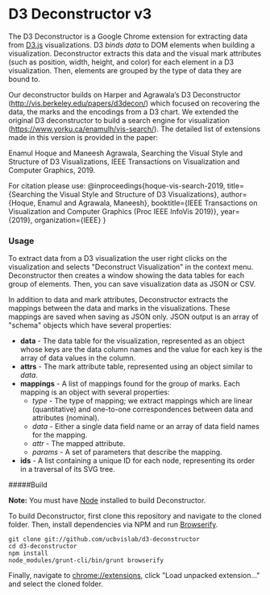 D3 Deconstructor v3
===================

The D3 Deconstructor is a Google Chrome extension for extracting data from [D3.js](http://d3js.org) visualizations.  D3 _binds data_ to DOM elements when building a visualization.  Deconstructor extracts this data and the visual mark attributes (such as position, width, height, and color) for each element in a D3 visualization.  Then, elements are grouped by the type of data they are bound to.

Our deconstructor builds on Harper and Agrawala’s D3 Deconstructor (http://vis.berkeley.edu/papers/d3decon/) which focused on recovering the data, the marks and the encodings from a D3 chart. We extended the original D3 deconstructor to build a search engine for visualization (https://www.yorku.ca/enamulh/vis-search/). The detailed list of extensions made in this version is provided in the paper:

Enamul Hoque and Maneesh Agrawala, Searching the Visual Style and Structure of D3 Visualizations, IEEE Transactions on Visualization and Computer Graphics, 2019. 

For citation please use:
@inproceedings{hoque-vis-search-2019,
  title={Searching the Visual Style and Structure of D3 Visualizations},
  author={Hoque, Enamul and  Agrawala, Maneesh},
  booktitle={IEEE Transactions on Visualization and Computer Graphics (Proc IEEE InfoVis 2019)},
  year={2019},
  organization={IEEE}
}

### Usage

To extract data from a D3 visualization the user right clicks on the visualization and selects "Deconstruct Visualization" in the context menu.  Deconstructor then creates a window showing the data tables for each group of elements.  Then, you can save visualization data as JSON or CSV.

In addition to data and mark attributes, Deconstructor extracts the mappings between the data and marks in the visualizations.  These mappings are saved when saving as JSON only.  JSON output is an array of "schema" objects which have several properties:

* **data** - The data table for the visualization, represented as an object whose keys are the data column names and the value for each key is the array of data values in the column.
* **attrs** - The mark attribute table, represented using an object similar to *data*.
* **mappings** - A list of mappings found for the group of marks.  Each mapping is an object with several properties:
  * *type* - The type of mapping; we extract mappings which are linear (quantitative) and one-to-one correspondences between data and attributes (nominal).
  * *data* - Either a single data field name or an array of data field names for the mapping.
  * *attr* - The mapped attribute.
  * *params* - A set of parameters that describe the mapping.
* **ids** - A list containing a unique ID for each node, representing its order in a traversal of its SVG tree. 

#####Build

**Note:** You must have [Node](http://nodejs.org/) installed to build Deconstructor.

To build Deconstructor, first clone this repository and navigate to the cloned folder.  Then, install dependencies via NPM and run [Browserify](http://browserify.org/).

    git clone git://github.com/ucbvislab/d3-deconstructor
    cd d3-deconstructor
    npm install
    node_modules/grunt-cli/bin/grunt browserify

Finally, navigate to [chrome://extensions](chrome://extensions), click "Load unpacked extension..." and select the cloned folder.
